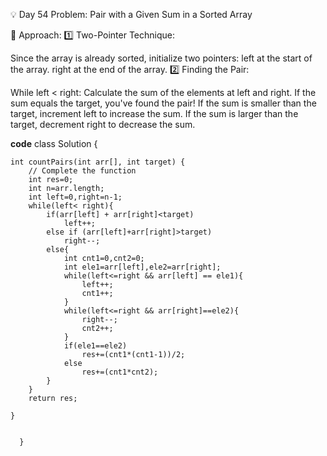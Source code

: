 
💡 Day 54 Problem: Pair with a Given Sum in a Sorted Array

🧠 Approach:
1️⃣ Two-Pointer Technique:

Since the array is already sorted, initialize two pointers:
left at the start of the array.
right at the end of the array.
2️⃣ Finding the Pair:

While left < right:
Calculate the sum of the elements at left and right.
If the sum equals the target, you've found the pair!
If the sum is smaller than the target, increment left to increase the sum.
If the sum is larger than the target, decrement right to decrease the sum.

**code**
    class Solution {

    int countPairs(int arr[], int target) {
        // Complete the function
        int res=0;
        int n=arr.length;
        int left=0,right=n-1;
        while(left< right){
            if(arr[left] + arr[right]<target)
                left++;
            else if (arr[left]+arr[right]>target)
                right--;
            else{
                int cnt1=0,cnt2=0;
                int ele1=arr[left],ele2=arr[right];
                while(left<=right && arr[left] == ele1){
                    left++;
                    cnt1++;
                }
                while(left<=right && arr[right]==ele2){
                    right--;
                    cnt2++;
                }
                if(ele1==ele2)
                    res+=(cnt1*(cnt1-1))/2;
                else
                    res+=(cnt1*cnt2);
            }
        }
        return res;
        
    }
    
    
      }
